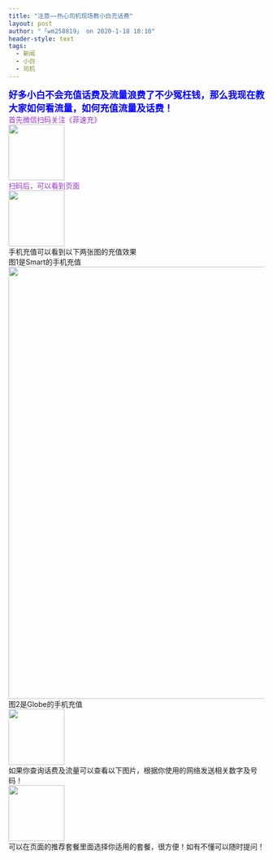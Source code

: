 ```yaml
---
title: "注意——热心司机现场教小白充话费"
layout: post
author: "「wm258819」 on 2020-1-18 18:10"
header-style: text
tags:
  - 新闻
  - 小白
  - 司机
---
```


<head></head>
<body>
 <font size="4"><font color="#0000ff"><strong>好多小白不会充值话费及流量浪费了不少冤枉钱，那么我现在教大家如何看流量，如何充值流量及话费！</strong></font></font>
 <br> 
 <font color="#9932cc">首先微信扫码关注《菲速充》</font>
 <br> 
 <img width="110" src="https://bbs.boniu123.cc/forum.php?mod=image&amp;aid=1328109&amp;size=300x300&amp;key=28aefb3324ec016c&amp;nocache=yes&amp;type=fixnone">
 <br> 
 <font color="#9932cc">扫码后，可以看到页面</font>
 <br> 
 <img width="110" src="https://bbs.boniu123.cc/forum.php?mod=image&amp;aid=1328110&amp;size=300x300&amp;key=fe37c70abf4b68b8&amp;nocache=yes&amp;type=fixnone">
 <br> 手机充值可以看到以下两张图的充值效果
 <br> 图1是Smart的手机充值
 <br> 
 <ignore_js_op> 
  <img aid="1328107" src="https://bbs.boniu123.cc/data/attachment/forum/202001/18/122005ktfd0nnddnc3ccnn.jpg" zoomfile="data/attachment/forum/202001/18/122005ktfd0nnddnc3ccnn.jpg" file="data/attachment/forum/202001/18/122005ktfd0nnddnc3ccnn.jpg" width="850" inpost="1"> 
  <div class="tip tip_4 aimg_tip" id="aimg_1328107_menu" style="position: absolute; display: none" disautofocus="true"> 
   <div class="xs0"> 
    <p><strong>S.jpg</strong> <em class="xg1">(314.56 KB, 下载次数: 0)</em></p> 
    <p> <a href="forum.php?mod=attachment&amp;aid=MTMyODEwN3xjOWYzNDNiMXwxNTc5MzQ3NTU2fDB8NTUzMzU0&amp;nothumb=yes" target="_blank">下载附件</a> &nbsp;<a href="javascript:;" onclick="showWindow(this.id, this.getAttribute('url'), 'get', 0);" id="savephoto_1328107" url="home.php?mod=spacecp&amp;ac=album&amp;op=saveforumphoto&amp;aid=1328107&amp;handlekey=savephoto_1328107">保存到相册</a> </p> 
    <p class="xg1 y"><span title="2020-1-18 12:20">7&nbsp;小时前</span> 上传</p> 
   </div> 
   <div class="tip_horn"></div> 
  </div> 
 </ignore_js_op> 
 <br> 图2是Globe的手机充值
 <br> 
 <img width="110" src="https://bbs.boniu123.cc/forum.php?mod=image&amp;aid=1328106&amp;size=300x300&amp;key=8497929ed54e6e64&amp;nocache=yes&amp;type=fixnone">
 <br> 如果你查询话费及流量可以查看以下图片，根据你使用的网络发送相关数字及号码！
 <br> 
 <img width="110" src="https://bbs.boniu123.cc/forum.php?mod=image&amp;aid=1328108&amp;size=300x300&amp;key=427a27d358999198&amp;nocache=yes&amp;type=fixnone">
 <br> 可以在页面的推荐套餐里面选择你适用的套餐，很方便！如有不懂可以随时提问！
 <br>
</body>


